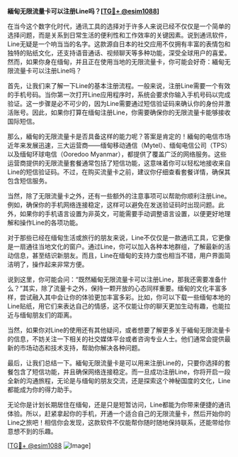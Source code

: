 **緬甸无限流量卡可以注册Line吗？[[TG💪+ @esim1088](https://t.me/s/esim1088)]**

在当今这个数字化时代，通讯工具的选择对于许多人来说已经不仅仅是一个简单的选择问题，而是关系到日常生活的便利性和工作效率的关键因素。说到通讯软件，Line无疑是一个响当当的名字。这款源自日本的社交应用不仅拥有丰富的表情包和独特的贴纸文化，还支持语音通话、视频聊天等多种功能，深受全球用户的喜爱。然而，如果你身在缅甸，并且正在使用当地的无限流量卡，你可能会好奇：緬甸无限流量卡可以注册Line吗？

首先，让我们来了解一下Line的基本注册流程。一般来说，注册Line需要一个有效的手机号码。当你第一次打开Line应用程序时，系统会要求你输入手机号码以完成验证。这一步骤是必不可少的，因为Line需要通过短信验证码来确认你的身份并激活账号。因此，如果你打算在缅甸注册Line，你需要确保你的无限流量卡能够接收国际短信。

那么，緬甸的无限流量卡是否具备这样的能力呢？答案是肯定的！緬甸的电信市场近年来发展迅速，三大运营商——缅甸移动通信（Mytel）、缅甸电信公司（TPS）以及缅甸环球电信（Ooredoo Myanmar），都提供了覆盖广泛的网络服务。这些运营商提供的无限流量套餐通常包括了短信功能，这意味着你可以轻松地接收来自Line的短信验证码。不过，在购买流量卡之前，建议你仔细查看套餐详情，确保其包含短信服务。

当然，除了无限流量卡之外，还有一些额外的注意事项可以帮助你顺利注册Line。例如，确保你的手机网络连接稳定，这样可以避免在发送验证码时出现问题。此外，如果你的手机语言设置为非英文，可能需要手动调整语言设置，以便更好地理解和操作Line的各项功能。

对于那些已经在缅甸生活或旅行的朋友来说，Line不仅仅是一款通讯工具，它更像是一扇通往当地文化的窗户。通过Line，你可以加入各种本地群组，了解最新的活动信息，甚至结识新朋友。而且，Line在缅甸的支持力度也相当不错，用户界面简洁明了，操作起来非常方便。

说到这里，你可能会问：“既然緬甸无限流量卡可以注册Line，那我还需要准备什么？”其实，除了流量卡之外，保持一颗开放的心态同样重要。缅甸的文化丰富多样，尝试融入其中会让你的体验更加丰富多彩。比如，你可以下载一些缅甸本地的Line贴纸，用它们来表达自己的情感，这不仅能让你的聊天更加生动有趣，也能拉近与缅甸朋友们的距离。

当然，如果你对Line的使用还有其他疑问，或者想要了解更多关于緬甸无限流量卡的信息，不妨关注一下相关的社交媒体平台或者咨询专业人士。他们通常会提供最新的市场动态和技术支持，帮助你解决各种问题。

最后，让我们总结一下。緬甸无限流量卡是可以用来注册Line的，只要你选择的套餐包含了短信功能，并且确保网络连接稳定。而一旦成功注册Line，你将开启一段全新的沟通旅程，无论是与缅甸的朋友交流，还是探索这个神秘国度的文化，Line都能成为你的得力助手。

无论你是计划长期居住在缅甸，还是只是短暂访问，Line都能为你带来便捷的通讯体验。所以，赶紧拿起你的手机，开通一个适合自己的无限流量卡，然后开始你的Line之旅吧！相信你会发现，这款软件不仅能帮你随时随地保持联系，还能带给你意想不到的乐趣。

[[TG💪+ @esim1088](https://t.me/s/esim1088) ![Image](https://i.postimg.cc/4NQfJmqS/Snipaste-2025-05-13-00-14-12.png)]